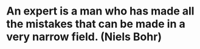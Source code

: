# An expert is a man who has made all the mistakes that can be made in a very narrow field. (Niels Bohr)




